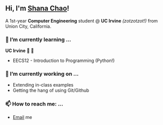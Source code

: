 ## Hi, I'm [Shana Chao](https://www.linkedin.com/in/shanachao/)!
A 1st-year **Computer Engineering** student @ **UC Irvine** _(zotzotzot!)_ from Union City, California. 

### 🌱 I’m currently learning ...
__UC Irvine__ 🐜 🥣
- EECS12 - Introduction to Programming (Python!)

### 🔭 I’m currently working on ...
- Extending in-class examples
- Getting the hang of using Git/Github

### 📫 How to reach me: ...
- [Email](mailto:shanaxchao@gmail.com) me
